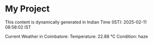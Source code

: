 # My Project

This content is dynamically generated in Indian Time (IST): 2025-02-11 08:58:02 IST


Current Weather in Coimbatore:
Temperature: 22.88 °C
Condition: haze
